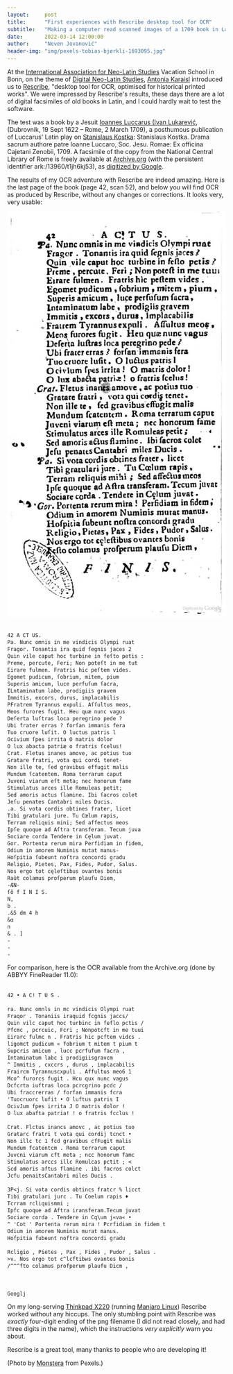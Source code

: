 ```yaml
---
layout:     post
title:      "First experiences with Rescribe desktop tool for OCR"
subtitle:   "Making a computer read scanned images of a 1709 book in Latin."
date:       2022-03-14 12:00:00
author:     "Neven Jovanović"
header-img: "img/pexels-tobias-bjørkli-1693095.jpg"
---
```


At the [International Association for Neo-Latin Studies](http://www.wikidata.org/entity/Q16319503) Vacation School in Bonn, on the theme of [Digital Neo-Latin Studies](https://dnls.hypotheses.org/), [Antonia Karaisl](http://viaf.org/viaf/62161329820052131129) introduced us to [Rescribe](https://rescribe.xyz/rescribe/), "desktop tool for OCR, optimised for historical printed works". We were impressed by Rescribe's results, these days there are a lot of digital facsimiles of old books in Latin, and I could hardly wait to test the software. 

The test was a book by a Jesuit [Ioannes Luccarus (Ivan Lukarević](https://viaf.org/viaf/305596992), (Dubrovnik, 19 Sept 1622 – Rome, 2 March 1709), a posthumous publication of Luccarus' Latin play on [Stanislaus Kostka](http://www.wikidata.org/entity/Q203437): Stanislaus Kostka. Drama sacrum authore patre Ioanne Luccaro, Soc. Jesu. Romae: Ex officina Cajetani Zenobii, 1709. A facsimile of the copy from the National Central Library of Rome is freely available at [Archive.org](https://n2t-dev.n2t.net/ark:/13960/t1jh6kj53) (with the persistent identifier ark:/13960/t1jh6kj53), as [digitized by Google](https://archive.org/details/googlebooks).

The results of my OCR adventure with Rescribe are indeed amazing. Here is the last page of the book (page 42, scan 52), and below you will find OCR as produced by Rescribe, without any changes or corrections. It looks very, very usable:

![Luccari 1709, page 42, png image](img/1709-luccari-kostka-0052.png)


```

42 A CT US.
Pa. Nunc omnis in me vindicis Olympi ruat
Fragor. Tonantis ira quid ſegnis jaces 2
Quin vile caput hoc turbine in feſto petis :
Preme, percute, Feri; Non poteſt in me tut
Eirare fulmen. Fratris hic peſtem vides.
Egomet pudicum, ſobrium, mitem, pium
Superis amicum, luce perfuſum ſacra,
ILntaminatum labe, prodigiis gravem
Immitis, excors, durus, implacabilis
PFratrem Tyrannus expuli. Aſſultus meos,
Meos furores fugit. Heu quæ nunc vagus
Deſerta luſtras loca peregrino pede ?
Ubi frater erras ? forſan immanis fera
Tuo cruore luſit. O luctus patris l
Ocivium ſpes irrita O matris dolor
O lux abacta patriæ o fratris ſcelus!
Crat. Fletus inanes amove, ac potius tuo
Gratare fratri, vota qui cordi tenet-
Non ille te, ſed gravibus effugit malis
Mundum ſcatentem. Roma terrarum caput
Juveni viarum eſt meta; nec honorum fame
Stimulatus arces ille Romuleas petit;
Sed amoris actus ſlamine. Ibi ſacros colet
Jeſu penates Cantabri miles Ducis.
.a. Si vota cordis obtines frater, licet
Tibi gratulari jure. Tu Cœlum rapis,
Terram reliquis mini; Sed affectus meos
Ipſe quoque ad Aſtra transferam. Tecum juva
Sociare corda Tendere in Cęlum juvat.
Gor. Portenta rerum mira Perfidiam in fidem,
Odium in amorem Numinis mutat manus-
Hoſpitia ſubeunt noſtra concordi gradu
Religio, Pietes, Pax, Fides, Pudor, Salus.
Nos ergo tot cęleſtibus ovantes bonis
Raũt colamus proſperum plauſu Diem,
-ÆN-
ſõ f I N I S.
N,
b .
.&5 dm ︎4 h
&α
︎n
& . ]
-
-
-

```

For comparison, here is the OCR available from the Archive.org (done by ABBYY FineReader 11.0):

```

42 • A C! T U S . 

ra. Nunc omnls in mc vindicis Olympi ruat 
Fraqor . Tonaniis iraquid fcgnis jaccs/ 
Quin vilc caput hoc turbinc in feflo pctis / 
Pfcmc , pcrcuic, Fcri ; Nonpotcft in me tuui 
Eirarc fulmc n . Fratris hic pcftem vidcs . 
ligomct pudicum « fobrium t mitem t pium t 
Supcris amicum , lucc pcrfufum facra , 
Intaminatum labc i prodigiisgravcm 
^ Immitis , cxccrs , durus , implacabilis 
Fraircm Tyrannuscxpuli . Affultus meo6 1 
Mco^ furorcs fugit . Hcu qux nunc vagus 
Dcfcrta iuftras loca pcrcgrino pcdc / 
Ubi fraccrerras / forfan immanis fcra 
'Tuocruorc lufit • O luftus patris I 
OcivJum fpes irrita J O matris dolor ! 
O lux abafta patria! ! o fratris fcclus ! 

Crat. Flctus inancs amovc , ac potius tuo 
Gratarc fratri t vota qui cordij tcnct • 
Non illc tc 1 fcd gravibus cfFugit malis 
Mundum fcatentcm . Roma terrarum caput 
Juvcni viarum cft meta ; ncc honorum famc 
Stimulatus arccs illc Romulcas pctit ; < 
Scd amoris aftus flamine . ibi facros colct 
Jcfu penaitsCantabri miles Ducis . 

3P<j. Si vota cordis obtincs fratcr % licct 
Tibi gratulari jurc . Tu Coelum rapis ♦ 
Tcrram rcliquismmi ; 
Ipfc quoque ad Aftra iransferam.Tecum juvat 
Sociare corda . Tendere in Cq\um j«va« • 
^ 'Cot ' Portenta rerum mira ! Pcrfidiam in fidem t 
Odium in amorem Numinis murat manus. 
Hofpitia fubeunt noftra concordi gradu 

Rcligio , Pietes , Pax , Fides , Pudor , Salus . 
>v. Nos ergo tot c^lcftibws ovantes bonis 
/^^^fto colamus profperum plaufu Dicm , 



Googlj 

```

On my long-serving [Thinkpad X220](http://www.wikidata.org/entity/Q86374335) (running [Manjaro Linux](http://www.wikidata.org/entity/Q3285992)) Rescribe worked without any hiccups. The only stumbling point with Rescribe was *exactly* four-digit ending of the png filename (I did not read closely, and had three digits in the name), which the instructions *very explicitly* warn you about.

Rescribe is a great tool, many thanks to people who are developing it!

(Photo by [Monstera](https://www.pexels.com/@gabby-k) from Pexels.)
